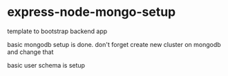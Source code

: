 # express-node-mongo-setup
template to bootstrap backend app

basic mongodb setup is done. don't forget create new cluster on mongodb and change that

basic user schema is setup